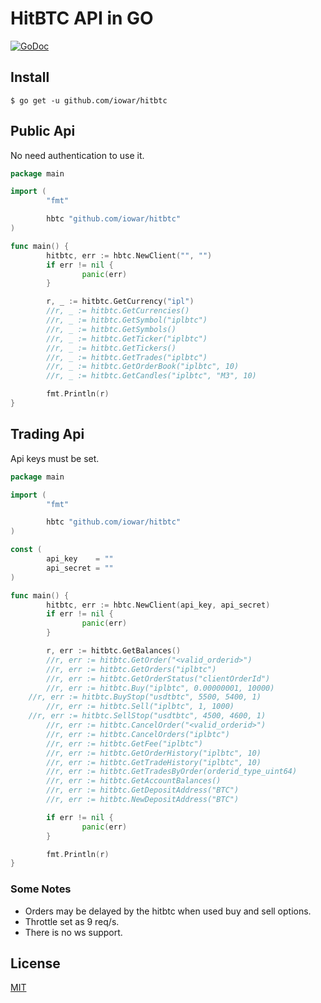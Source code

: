 # HitBTC API in GO

[![GoDoc](https://godoc.org/github.com/iowar/hitbtc?status.svg)](https://godoc.org/github.com/iowar/hitbtc)

## Install
```
$ go get -u github.com/iowar/hitbtc
```

## Public Api

No need authentication to use it.

~~~go
package main

import (
        "fmt"

        hbtc "github.com/iowar/hitbtc"
)

func main() {
        hitbtc, err := hbtc.NewClient("", "")
        if err != nil {
                panic(err)
        }

        r, _ := hitbtc.GetCurrency("ipl")
        //r, _ := hitbtc.GetCurrencies()
        //r, _ := hitbtc.GetSymbol("iplbtc")
        //r, _ := hitbtc.GetSymbols()
        //r, _ := hitbtc.GetTicker("iplbtc")
        //r, _ := hitbtc.GetTickers()
        //r, _ := hitbtc.GetTrades("iplbtc")
        //r, _ := hitbtc.GetOrderBook("iplbtc", 10)
        //r, _ := hitbtc.GetCandles("iplbtc", "M3", 10)

        fmt.Println(r)
}
~~~

## Trading Api
Api keys must be set.

~~~go
package main

import (
        "fmt"

        hbtc "github.com/iowar/hitbtc"
)

const (
        api_key    = ""
        api_secret = ""
)

func main() {
        hitbtc, err := hbtc.NewClient(api_key, api_secret)
        if err != nil {
                panic(err)
        }

        r, err := hitbtc.GetBalances()
        //r, err := hitbtc.GetOrder("<valid_orderid>")
        //r, err := hitbtc.GetOrders("iplbtc")
        //r, err := hitbtc.GetOrderStatus("clientOrderId")
        //r, err := hitbtc.Buy("iplbtc", 0.00000001, 10000)
	//r, err := hitbtc.BuyStop("usdtbtc", 5500, 5400, 1)
        //r, err := hitbtc.Sell("iplbtc", 1, 1000)
	//r, err := hitbtc.SellStop("usdtbtc", 4500, 4600, 1)
        //r, err := hitbtc.CancelOrder("<valid_orderid>")
        //r, err := hitbtc.CancelOrders("iplbtc")
        //r, err := hitbtc.GetFee("iplbtc")
        //r, err := hitbtc.GetOrderHistory("iplbtc", 10)
        //r, err := hitbtc.GetTradeHistory("iplbtc", 10)
        //r, err := hitbtc.GetTradesByOrder(orderid_type_uint64)
        //r, err := hitbtc.GetAccountBalances()
        //r, err := hitbtc.GetDepositAddress("BTC")
        //r, err := hitbtc.NewDepositAddress("BTC")

        if err != nil {
                panic(err)
        }

        fmt.Println(r)
}

~~~

### Some Notes
* Orders may be delayed by the hitbtc when used buy and sell options. 
* Throttle set as 9 req/s.
* There is no ws support.

License
----
[MIT](https://github.com/iowar/hitbtc/blob/master/LICENSE)


